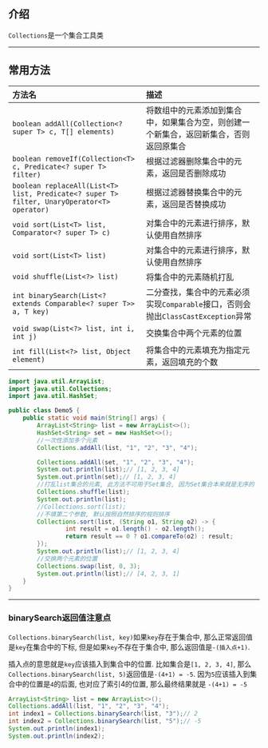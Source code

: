 ## 介绍

`Collections`是一个集合工具类

---

## 常用方法

| 方法名                                                                                     | 描述                                                                                   |
| :----------------------------------------------------------------------------------------- | :------------------------------------------------------------------------------------- |
| `boolean addAll(Collection<? super T> c, T[] elements)`                                    | 将数组中的元素添加到集合中，如果集合为空，则创建一个新集合，返回新集合，否则返回原集合 |
| `boolean removeIf(Collection<T> c, Predicate<? super T> filter)`                           | 根据过滤器删除集合中的元素，返回是否删除成功                                           |
| `boolean replaceAll(List<T> list, Predicate<? super T> filter, UnaryOperator<T> operator)` | 根据过滤器替换集合中的元素，返回是否替换成功                                           |  |
| `void sort(List<T> list, Comparator<? super T> c) `                                        | 对集合中的元素进行排序，默认使用自然排序                                               |
| `void sort(List<T> list)`                                                                  | 对集合中的元素进行排序，默认使用自然排序                                               |
| `void shuffle(List<?> list)`                                                               | 将集合中的元素随机打乱                                                                 |
| `int binarySearch(List<? extends Comparable<? super T>> a, T key)`                         | 二分查找，集合中的元素必须实现`Comparable`接口，否则会抛出`ClassCastException`异常     |
| `void swap(List<?> list, int i, int j)`                                                    | 交换集合中两个元素的位置                                                               |
| `int fill(List<?> list, Object element)`                                                   | 将集合中的元素填充为指定元素，返回填充的个数                                           |


```java
import java.util.ArrayList;
import java.util.Collections;
import java.util.HashSet;

public class Demo5 {
    public static void main(String[] args) {
        ArrayList<String> list = new ArrayList<>();
        HashSet<String> set = new HashSet<>();
        //一次性添加多个元素
        Collections.addAll(list, "1", "2", "3", "4");

        Collections.addAll(set, "1", "2", "3", "4");
        System.out.println(list);// [1, 2, 3, 4]
        System.out.println(set);// [1, 2, 3, 4]
        //打乱list集合的元素, 此方法不可用于Set集合, 因为Set集合本来就是无序的
        Collections.shuffle(list);
        System.out.println(list);
        //Collections.sort(list);
        //不填第二个参数, 默认按照自然排序的规则排序
        Collections.sort(list, (String o1, String o2) -> {
                int result = o1.length() - o2.length();
                return result == 0 ? o1.compareTo(o2) : result;
        });
        System.out.println(list);// [1, 2, 3, 4]
        //交换两个元素的位置
        Collections.swap(list, 0, 3);
        System.out.println(list);// [4, 2, 3, 1]
    }
}
```

---

### binarySearch返回值注意点

`Collections.binarySearch(list, key)`如果`key`存在于集合中, 那么正常返回值是`key`在集合中的下标, 但是如果`key`不存在于集合中, 那么返回值是`-(插入点+1)`. 

插入点的意思就是`key`应该插入到集合中的位置. 比如集合是`[1, 2, 3, 4]`, 那么`Collections.binarySearch(list, 5)`返回值是`-(4+1) = -5`. 因为`5`应该插入到集合中的位置是`4`的后面, 也对应了索引4的位置, 那么最终结果就是
`-(4+1) = -5`


```java
ArrayList<String> list = new ArrayList<>();
Collections.addAll(list, "1", "2", "3", "4");
int index1 = Collections.binarySearch(list, "3");// 2
int index2 = Collections.binarySearch(list, "5");// -5
System.out.println(index1);
System.out.println(index2);
```